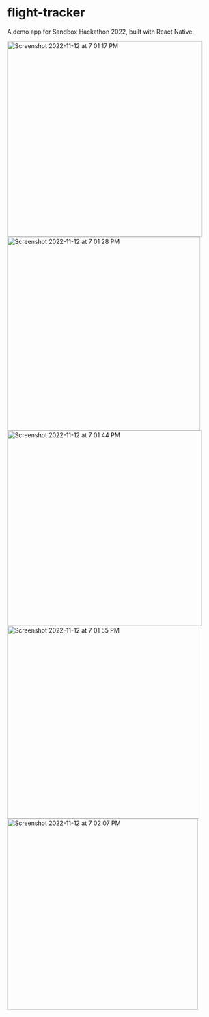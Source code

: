 # flight-tracker

A demo app for Sandbox Hackathon 2022, built with React Native.

<img width="457" alt="Screenshot 2022-11-12 at 7 01 17 PM" src="https://user-images.githubusercontent.com/73132308/201502034-badbd823-97c4-4fa0-9e3c-6432b6cd7359.png">
<img width="452" alt="Screenshot 2022-11-12 at 7 01 28 PM" src="https://user-images.githubusercontent.com/73132308/201502036-20c7a694-d61b-4df8-92c4-012b18770605.png">
<img width="456" alt="Screenshot 2022-11-12 at 7 01 44 PM" src="https://user-images.githubusercontent.com/73132308/201502039-3a487e76-b920-4c23-9442-3680d17234a5.png">
<img width="450" alt="Screenshot 2022-11-12 at 7 01 55 PM" src="https://user-images.githubusercontent.com/73132308/201502041-569222bd-463b-4fda-9536-dc33d78918bb.png">
<img width="447" alt="Screenshot 2022-11-12 at 7 02 07 PM" src="https://user-images.githubusercontent.com/73132308/201502044-f7c973f2-3708-4718-a2a9-cd684ca89ec1.png">
